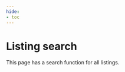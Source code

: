 ```yaml
---
hide:
- toc
---
```


# Listing search

This page has a search function for all listings.

<div id="listing-extract-search"></div>

<!-- Relative path will work for all builds (hopefully) -->
<script src="../../listing-search.js"></script>
